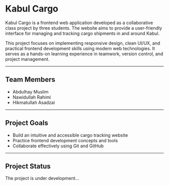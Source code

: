 # Kabul Cargo

Kabul Cargo is a frontend web application developed as a collaborative class project by three students. The website aims to provide a user-friendly interface for managing and tracking cargo shipments in and around Kabul.

This project focuses on implementing responsive design, clean UI/UX, and practical frontend development skills using modern web technologies. It serves as a hands-on learning experience in teamwork, version control, and project management.

---

## Team Members
- Abdulhay Muslim
- Nawidullah Rahimi
- Hikmatullah Asadzai

---

## Project Goals
- Build an intuitive and accessible cargo tracking website
- Practice frontend development concepts and tools
- Collaborate effectively using Git and GitHub

---

## Project Status
The project is under development...